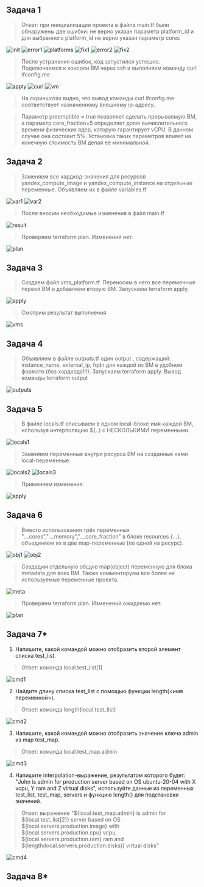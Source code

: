 ## Задача 1

>Ответ: при инициализации проекта в файле main.tf были обнаружены две ошибки: не верно указан параметр platform_id и для выбранного platform_id не верно указан параметр cores

![init](task1/init.png)
![error1](task1/error1.png)
![platforms](task1/platforms.png)
![fix1](task1/fix1.png)
![error2](task1/error2.png)
![fix2](task1/fix2.png)

>После устранения ошибок, код запустился успешно. Подключаемся к консоли ВМ через ssh и выполняем команду  curl ifconfig.me

![apply](task1/apply.png)
![curl](task1/curl.png)
![vm](task1/vm.png)

>На скриншотах видно, что вывод команды curl ifconfig.me соответствует назначенному внешнему ip-адресу.

>Параметр preemptible = true позволяет сделать прерываемую ВМ, а параметр core_fraction=5 определяет долю вычислительного времени физических ядер, которую гарантирует vCPU. В данном случае она составит 5%. Установка таких параметров влияет на конечную стоимость ВМ делая ее минимальной.

## Задача 2

>Заменяем все хардкод-значения для ресурсов yandex_compute_image и yandex_compute_instance на отдельные переменные. Объявляем их в файле variables.tf

![var1](task2/var1.png)
![var2](task2/var2.png)

>После вносим необходимые изменения в файл main.tf

![result](task2/result.png)

>Проверяем terraform plan. Изменений нет.

![plan](task2/plan.png)

## Задача 3

>Создаем файл vms_platform.tf. Переносим в него все переменные первой ВМ и добавляем вторую ВМ. Запускаем terraform apply.

![apply](task3/apply.png)

>Смотрим результат выполнения

![vms](task3/vms.png)

## Задача 4

>Объявляем в файле outputs.tf один output , содержащий: instance_name, external_ip, fqdn для каждой из ВМ в удобном формате.(без хардкода!!!). Запускаем terraform apply. Вывод команды terraform output

![outputs](task4/outputs.png)

## Задача 5

>В файле locals.tf описываем в одном local-блоке имя каждой ВМ, используя интерполяцию ${..} с НЕСКОЛЬКИМИ переменными.

![locals1](task5/locals1.png)

>Заменяем переменные внутри ресурса ВМ на созданные нами local-переменные.

![locals2](task5/locals2.png)
![locals3](task5/locals3.png)

>Применяем изменения.

![apply](task5/apply.png)

## Задача 6

>Вместо использования трёх переменных ".._cores",".._memory",".._core_fraction" в блоке resources {...}, объединяем их в две map-переменные (по одной на ресурс).

![obj1](task6/obj1.png)
![obj2](task6/obj2.png)

>Создадим отдельную общую map(object) переменную для блока metadata для всех ВМ. Также комментируем все более не используемые переменные проекта.

![meta](task6/meta.png)

>Проверяем terraform plan. Изменений ожидаемо нет.

![plan](task6/plan.png)

## Задача 7*

1. Напишите, какой командой можно отобразить второй элемент списка test_list.
>Ответ: команда local.test_list[1]

![cmd1](task7/1.png)

2. Найдите длину списка test_list с помощью функции length(<имя переменной>).

>Ответ: команда length(local.test_list)

![cmd2](task7/2.png)

3. Напишите, какой командой можно отобразить значение ключа admin из map test_map.

>Ответ: команда local.test_map.admin

![cmd3](task7/3.png)

4. Напишите interpolation-выражение, результатом которого будет: "John is admin for production server based on OS ubuntu-20-04 with X vcpu, Y ram and Z virtual disks", используйте данные из переменных test_list, test_map, servers и функцию length() для подстановки значений.

>Ответ: выражение "${local.test_map.admin} is admin for ${local.test_list[2]} server based on OS ${local.servers.production.image} with ${local.servers.production.cpu} vcpu, ${local.servers.production.ram} ram and ${length(local.servers.production.disks)} virtual disks"

![cmd4](task7/4.png)

## Задача 8*

